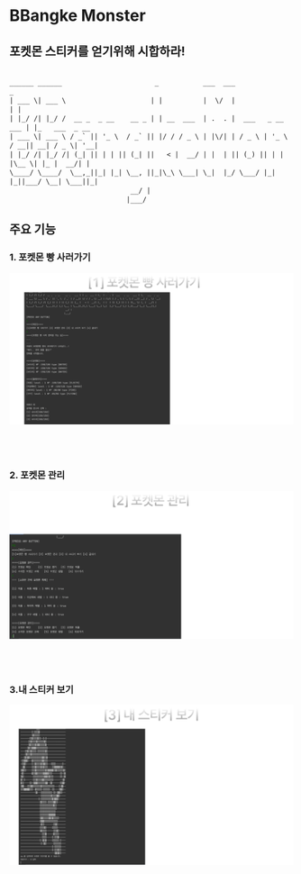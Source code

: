 # BBangke Monster

## 포켓몬 스티커를 얻기위해 시합하라!

````

______ ______                       _           ___  ___                    _               
| ___ \| ___ \                     | |          |  \/  |                   | |              
| |_/ /| |_/ /  __ _  _ __    __ _ | | __  ___  | .  . |  ___   _ __   ___ | |_   ___  _ __ 
| ___ \| ___ \ / _` || '_ \  / _` || |/ / / _ \ | |\/| | / _ \ | '_ \ / __|| __| / _ \| '__|
| |_/ /| |_/ /| (_| || | | || (_| ||   < |  __/ | |  | || (_) || | | |\__ \| |_ |  __/| |   
\____/ \____/  \__,_||_| |_| \__, ||_|\_\ \___| \_|  |_/ \___/ |_| |_||___/ \__| \___||_|   
                              __/ |                                                         
                             |___/                                                          

````

## 주요 기능

### 1. 포켓몬 빵 사러가기

![img_3.png](img_3.png)
<br/><br/><br/><br/>

### 2. 포켓몬 관리

![img_4.png](img_4.png)
<br/><br/><br/><br/>

### 3.내 스티커 보기

![img_5.png](img_5.png)